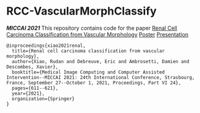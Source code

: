 # RCC-VascularMorphClassify
***MICCAI 2021***
This repository contains code for the paper [Renal Cell Carcinoma Classification from Vascular Morphology](https://link.springer.com/chapter/10.1007/978-3-030-87231-1_59) [Poster](https://drive.google.com/file/d/14B3B8v7sqBfjbbfv0JRBoDAwEvked1v4/view?usp=drive_link) [Presentation](https://drive.google.com/file/d/14HVZhJHgCjXJv8ckNz6lYVOBwBU_vMzA/view?usp=drive_link)

```
@inproceedings{xiao2021renal,
  title={Renal cell carcinoma classification from vascular morphology},
  author={Xiao, Rudan and Debreuve, Eric and Ambrosetti, Damien and Descombes, Xavier},
  booktitle={Medical Image Computing and Computer Assisted Intervention--MICCAI 2021: 24th International Conference, Strasbourg, France, September 27--October 1, 2021, Proceedings, Part VI 24},
  pages={611--621},
  year={2021},
  organization={Springer}
}
```
